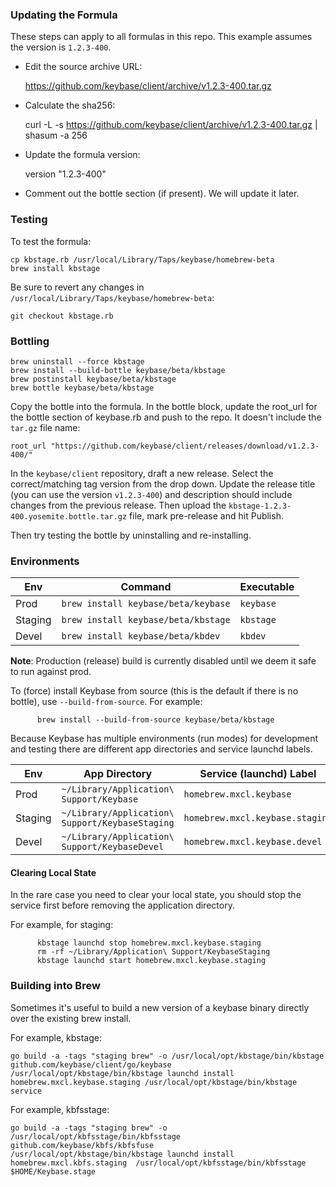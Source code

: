 ### Updating the Formula

These steps can apply to all formulas in this repo.
This example assumes the version is `1.2.3-400`.

- Edit the source archive URL:

    https://github.com/keybase/client/archive/v1.2.3-400.tar.gz

- Calculate the sha256:

    curl -L -s https://github.com/keybase/client/archive/v1.2.3-400.tar.gz | shasum -a 256

- Update the formula version:

    version "1.2.3-400"

- Comment out the bottle section (if present). We will update it later.

### Testing

To test the formula:

    cp kbstage.rb /usr/local/Library/Taps/keybase/homebrew-beta
    brew install kbstage

Be sure to revert any changes in `/usr/local/Library/Taps/keybase/homebrew-beta`:

    git checkout kbstage.rb

### Bottling

    brew uninstall --force kbstage
    brew install --build-bottle keybase/beta/kbstage
    brew postinstall keybase/beta/kbstage
    brew bottle keybase/beta/kbstage

Copy the bottle into the formula. In the bottle block, update the root_url for the bottle section of keybase.rb and push to the repo. It doesn't include the `tar.gz` file name:

    root_url "https://github.com/keybase/client/releases/download/v1.2.3-400/"

In the `keybase/client` repository, draft a new release. Select the correct/matching tag version from the drop down.
Update the release title (you can use the version `v1.2.3-400`) and description should include changes from the previous release. Then upload the `kbstage-1.2.3-400.yosemite.bottle.tar.gz` file, mark pre-release and hit Publish.

Then try testing the bottle by uninstalling and re-installing.

### Environments

 Env     | Command                             | Executable
 ------- | ----------------------------------- | ----------
 Prod    | `brew install keybase/beta/keybase` | `keybase`  
 Staging | `brew install keybase/beta/kbstage` | `kbstage`  
 Devel   | `brew install keybase/beta/kbdev`   | `kbdev`    

**Note**: Production (release) build is currently disabled until we deem it safe to run against prod.

To (force) install Keybase from source (this is the default if there is no bottle), use `--build-from-source`. For example:

          brew install --build-from-source keybase/beta/kbstage


Because Keybase has multiple environments (run modes) for development and testing there are different app directories and service launchd labels.

 Env     | App Directory                                   | Service (launchd) Label
 ------- | ----------------------------------------------- | ----------
 Prod    | `~/Library/Application\ Support/Keybase`        | `homebrew.mxcl.keybase`  
 Staging | `~/Library/Application\ Support/KeybaseStaging` | `homebrew.mxcl.keybase.staging`  
 Devel   | `~/Library/Application\ Support/KeybaseDevel`   | `homebrew.mxcl.keybase.devel`

#### Clearing Local State

In the rare case you need to clear your local state, you should stop the service first before removing the application directory.

For example, for staging:

          kbstage launchd stop homebrew.mxcl.keybase.staging
          rm -rf ~/Library/Application\ Support/KeybaseStaging
          kbstage launchd start homebrew.mxcl.keybase.staging

### Building into Brew

Sometimes it's useful to build a new version of a keybase binary directly over
the existing brew install.

For example, kbstage:

```
go build -a -tags "staging brew" -o /usr/local/opt/kbstage/bin/kbstage github.com/keybase/client/go/keybase
/usr/local/opt/kbstage/bin/kbstage launchd install homebrew.mxcl.keybase.staging /usr/local/opt/kbstage/bin/kbstage service
```

For example, kbfsstage:

```
go build -a -tags "staging brew" -o /usr/local/opt/kbfsstage/bin/kbfsstage github.com/keybase/kbfs/kbfsfuse
/usr/local/opt/kbstage/bin/kbstage launchd install homebrew.mxcl.kbfs.staging  /usr/local/opt/kbfsstage/bin/kbfsstage $HOME/Keybase.stage
```
